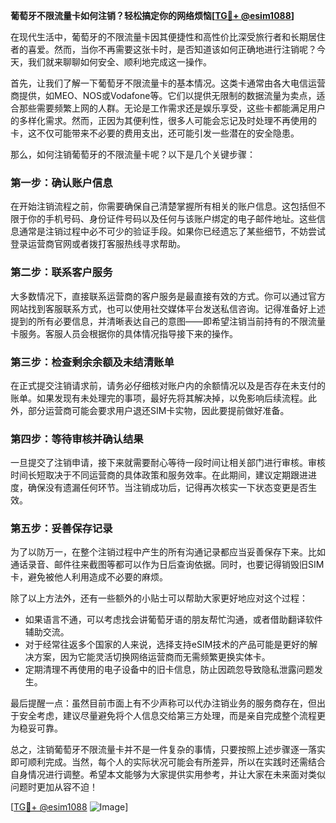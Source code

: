 **葡萄牙不限流量卡如何注销？轻松搞定你的网络烦恼[[TG💪+ @esim1088](https://t.me/s/esim1088)]**

在现代生活中，葡萄牙的不限流量卡因其便捷性和高性价比深受旅行者和长期居住者的喜爱。然而，当你不再需要这张卡时，是否知道该如何正确地进行注销呢？今天，我们就来聊聊如何安全、顺利地完成这一操作。

首先，让我们了解一下葡萄牙不限流量卡的基本情况。这类卡通常由各大电信运营商提供，如MEO、NOS或Vodafone等。它们以提供无限制的数据流量为卖点，适合那些需要频繁上网的人群。无论是工作需求还是娱乐享受，这些卡都能满足用户的多样化需求。然而，正因为其便利性，很多人可能会忘记及时处理不再使用的卡，这不仅可能带来不必要的费用支出，还可能引发一些潜在的安全隐患。

那么，如何注销葡萄牙的不限流量卡呢？以下是几个关键步骤：

### **第一步：确认账户信息**
在开始注销流程之前，你需要确保自己清楚掌握所有相关的账户信息。这包括但不限于你的手机号码、身份证件号码以及任何与该账户绑定的电子邮件地址。这些信息通常是注销过程中必不可少的验证手段。如果你已经遗忘了某些细节，不妨尝试登录运营商官网或者拨打客服热线寻求帮助。

### **第二步：联系客户服务**
大多数情况下，直接联系运营商的客户服务是最直接有效的方式。你可以通过官方网站找到客服联系方式，也可以使用社交媒体平台发送私信咨询。记得准备好上述提到的所有必要信息，并清晰表达自己的意图——即希望注销当前持有的不限流量卡服务。客服人员会根据你的具体情况指导接下来的操作。

### **第三步：检查剩余余额及未结清账单**
在正式提交注销请求前，请务必仔细核对账户内的余额情况以及是否存在未支付的账单。如果发现有未处理完的事项，最好先将其解决掉，以免影响后续流程。此外，部分运营商可能会要求用户退还SIM卡实物，因此要提前做好准备。

### **第四步：等待审核并确认结果**
一旦提交了注销申请，接下来就需要耐心等待一段时间让相关部门进行审核。审核时间长短取决于不同运营商的具体政策和服务效率。在此期间，建议定期跟进进度，确保没有遗漏任何环节。当注销成功后，记得再次核实一下状态变更是否生效。

### **第五步：妥善保存记录**
为了以防万一，在整个注销过程中产生的所有沟通记录都应当妥善保存下来。比如通话录音、邮件往来截图等都可以作为日后查询依据。同时，也要记得销毁旧SIM卡，避免被他人利用造成不必要的麻烦。

除了以上方法外，还有一些额外的小贴士可以帮助大家更好地应对这个过程：

- 如果语言不通，可以考虑找会讲葡萄牙语的朋友帮忙沟通，或者借助翻译软件辅助交流。
- 对于经常往返多个国家的人来说，选择支持eSIM技术的产品可能是更好的解决方案，因为它能灵活切换网络运营商而无需频繁更换实体卡。
- 定期清理不再使用的电子设备中的旧卡信息，防止因疏忽导致隐私泄露问题发生。

最后提醒一点：虽然目前市面上有不少声称可以代办注销业务的服务商存在，但出于安全考虑，建议尽量避免将个人信息交给第三方处理，而是亲自完成整个流程更为稳妥可靠。

总之，注销葡萄牙不限流量卡并不是一件复杂的事情，只要按照上述步骤逐一落实即可顺利完成。当然，每个人的实际状况可能会有所差异，所以在实践时还需结合自身情况进行调整。希望本文能够为大家提供实用参考，并让大家在未来面对类似问题时更加从容不迫！

[[TG💪+ @esim1088](https://t.me/s/esim1088) ![Image](https://i.postimg.cc/4NQfJmqS/Snipaste-2025-05-13-00-14-12.png)]